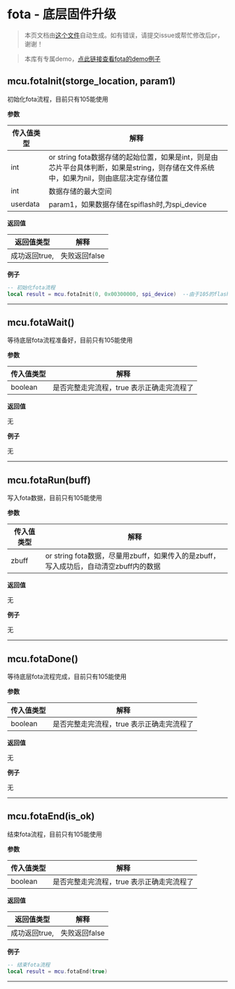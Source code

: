 # fota - 底层固件升级

> 本页文档由[这个文件](https://gitee.com/openLuat/LuatOS/tree/master/luat/modules/luat_lib_fota.c)自动生成。如有错误，请提交issue或帮忙修改后pr，谢谢！

> 本库有专属demo，[点此链接查看fota的demo例子](https://gitee.com/openLuat/LuatOS/tree/master/demo/ota)

## mcu.fotaInit(storge_location, param1)

初始化fota流程，目前只有105能使用

**参数**

|传入值类型|解释|
|-|-|
|int|or string fota数据存储的起始位置，如果是int，则是由芯片平台具体判断，如果是string，则存储在文件系统中，如果为nil，则由底层决定存储位置|
|int|数据存储的最大空间|
|userdata|param1，如果数据存储在spiflash时,为spi_device|

**返回值**

|返回值类型|解释|
|-|-|
|成功返回true,|失败返回false|

**例子**

```lua
-- 初始化fota流程
local result = mcu.fotaInit(0, 0x00300000, spi_device)	--由于105的flash从0x01000000开始，所以0就是外部spiflash

```

---

## mcu.fotaWait()

等待底层fota流程准备好，目前只有105能使用

**参数**

|传入值类型|解释|
|-|-|
|boolean|是否完整走完流程，true 表示正确走完流程了|

**返回值**

无

**例子**

无

---

## mcu.fotaRun(buff)

写入fota数据，目前只有105能使用

**参数**

|传入值类型|解释|
|-|-|
|zbuff|or string fota数据，尽量用zbuff，如果传入的是zbuff，写入成功后，自动清空zbuff内的数据|

**返回值**

无

**例子**

无

---

## mcu.fotaDone()

等待底层fota流程完成，目前只有105能使用

**参数**

|传入值类型|解释|
|-|-|
|boolean|是否完整走完流程，true 表示正确走完流程了|

**返回值**

无

**例子**

无

---

## mcu.fotaEnd(is_ok)

结束fota流程，目前只有105能使用

**参数**

|传入值类型|解释|
|-|-|
|boolean|是否完整走完流程，true 表示正确走完流程了|

**返回值**

|返回值类型|解释|
|-|-|
|成功返回true,|失败返回false|

**例子**

```lua
-- 结束fota流程
local result = mcu.fotaEnd(true)

```

---

